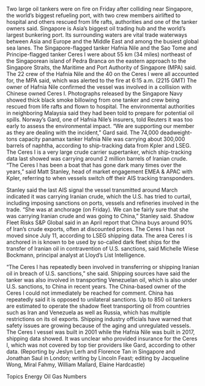 Two large oil tankers were on fire on Friday after colliding near Singapore, the world’s biggest refueling port, with two crew members airlifted to hospital and others rescued from life rafts, authorities and one of the tanker owners said.
Singapore is Asia’s biggest oil trading hub and the world’s largest bunkering port. Its surrounding waters are vital trade waterways between Asia and Europe and the Middle East and among the busiest global sea lanes.
The Singapore-flagged tanker Hafnia Nile and the Sao Tome and Principe-flagged tanker Ceres I were about 55 km (34 miles) northeast of the Singaporean island of Pedra Branca on the eastern approach to the Singapore Straits, the Maritime and Port Authority of Singapore (MPA) said.
The 22 crew of the Hafnia Nile and the 40 on the Ceres I were all accounted for, the MPA said, which was alerted to the fire at 6:15 a.m. (2215 GMT)
The owner of Hafnia Nile confirmed the vessel was involved in a collision with Chinese owned Ceres I.
Photographs released by the Singapore Navy showed thick black smoke billowing from one tanker and crew being rescued from life rafts and flown to hospital.
The environmental authorities in neighboring Malaysia said they had been told to prepare for potential oil spills.
Norway’s Gard, one of Hafnia Nile’s insurers, told Reuters it was too early to assess the environmental impact.
“We are supporting our member as they are dealing with the incident,” Gard said.
The 74,000 deadweight-tons capacity panamax tanker Hafnia Nile was carrying about 300,000 barrels of naphtha, according to ship-tracking data from Kpler and LSEG.
The Ceres I is a very large crude carrier supertanker, which ship-tracking data last showed was carrying around 2 million barrels of Iranian crude.
“The Ceres I has been a boat that has gone dark many times over the years,” said Matt Stanley, head of market engagement EMEA & APAC with Kpler, referring to when vessels switch off their AIS tracking transponders.

Stanley said the last AIS signal the vessel transmitted around March indicated it was carrying Iranian crude, which the U.S. has tried to curtail, including imposing sanctions on ports, vessels and refineries involved in the trade.
“She was at anchorage (on Friday). We can be fairly sure that she was carrying Iranian crude and was going to China,” Stanley said.
Shadow Fleet Risks
S&P Global said in an April report that China buys around 90% of Iran’s crude exports, often at discounted prices.
The Ceres I has not moved since July 11, according to LSEG shipping data.
The area Ceres I is anchored in is known to be used by so-called dark fleet ships for the transfer of Iranian oil in contravention of U.S. sanctions, said Michelle Wiese Bockmann, principal analyst at Lloyd’s List Intelligence.




“The Ceres I has repeatedly been involved in transferring or shipping Iranian oil in breach of U.S. sanctions,” she said.
Shipping sources have said the tanker was also involved in transporting Venezuelan oil, which is also under U.S. sanctions, to China in recent years.
The China-based owner of the Ceres I could not immediately be reached for comment. China has repeatedly said it is opposed to unilateral sanctions.
Up to 850 oil tankers are estimated to operate the shadow fleet transporting oil from countries such as Iran and Venezuela as well as Russia, which has multiple restrictions on its oil exports.
Shipping industry officials have warned that safety issues are growing because of the aging and unregulated vessels.
The Ceres I vessel was built in 2001 while the Hafnia Nile was built in 2017, shipping data showed. It was unclear who provided insurance for the Ceres I, which was not covered by top tier providers like Gard, according to other data.
(Reporting by Jeslyn Lerh and Florence Tan in Singapore and Jonathan Saul in London; writing by Lincoln Feast; editing by Jacqueline Wong, Miral Fahmy, William Mallard, Elaine Hardcastle)

Topics
Energy
Oil Gas
Numbers
